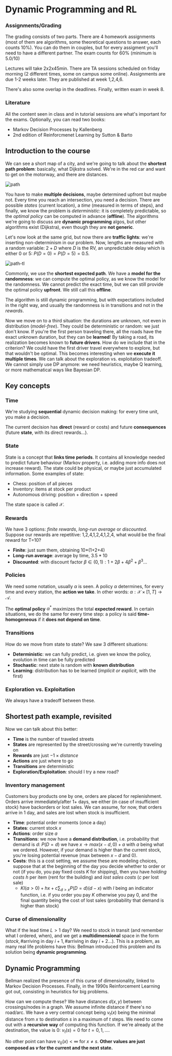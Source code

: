 # Dynamic Programming and RL

### Assignments/Grading

The grading consists of two parts. There are 4 homework assignments (most of them are algorithms, some theoretical questions to answer, each counts 10%). You can do them in couples, but for every assigment you'll need to have a different partner. The exam counts for 60% (minimum is 5.0/10)

Lectures will take 2x2x45min. There are TA sessions scheduled on friday morning (2 different times, some on campus some online). Assignments are due 1-2 weeks later. They are published at week 1,2,4,6. 

There's also some overlap in the deadlines. Finally, written exam in week 8.

### Literature

All the content seen in class and in tutorial sessions are what's important for the exams. Optionally, you can read two books:

- Markov Decision Processes by Kallenberg
- 2nd edition of Reinforcmenet Learning by Sutton & Barto

## Introduction to the course

We can see a short map of a city, and we're going to talk about the **shortest path problem**: basically, what Dijkstra solved. We're in the red car and want to get on the motorway, and there are distances. 

![path](./res/path.png)

You have to make **multiple decisions**, maybe determined upfront but maybe not. Every time you reach an intersection, you need a decision. There are possible *states* (current location), a *time* (measured in terms of steps), and finally, we know the problem is *deterministic*: it is completely predictable, so the *optimal policy* can be computed in advance (**offline**). The algorithms we're going to discuss are **dynamic programming** algos, but other algorithms exist (Dijkstra), even though they are **not generic**.

Let's now look at the same grid, but now there are **traffic lights**: we're inserting non-determinism in our problem. Now, lengths are measured with a random variable: $2+D$ where $D$ is the RV, an unpredictable delay which is either 0 or 5: $P(D=0)=P(D=5)=0.5$.

![path-tl](./res/path-tl.png)

Commonly, we use the **shortest expected path**. We have a **model for the randomness**: we can compute the optimal policy, as we know the model for the randomness. We cannot predict the exact time, but we can still provide the optimal policy **upfront**. We still call this **offline**.

The algorithm is still dynamic programming, but with expectations included in the right way, and usually the randomness is in transitions and not in the *rewards*.

Now we move on to a third situation: the durations are unknown, not even in distribution (*model-free*). They could be deterministic or random: we just don't know. If you're the first person traveling there, all the roads have the exact unknown duration, but they can be **learned**! By taking a road, its realization becomes known to **future drivers**. How do we include that in the criterion? We could have the first driver travel everywhere to explore, but that wouldn't be optimal. This becomes interesting when we **execute it multiple times**. We can talk about the exploration vs. exploitation tradeoff. We cannot simply use DP anymore: we need heuristics, maybe Q learning, or more mathematical ways like Bayesian DP.

## Key concepts

### Time

We're studying **sequential** dynamic decision making: for every time unit, you make a decision.

The current decision has **direct** (reward or costs) and future **consequences** (future **state**, with its direct rewards...).

### State

State is a concept that **links time periods**. It contains all knowledge needed to predict future behaviour (Markov property, i.e. adding more info does not increase reward). The state could be physical, or maybe just accumulated information. Some examples of state:

- Chess: position of all pieces
- Inventory: items at stock per product
- Autonomous driving: position + direction + speed

The state space is called $\mathcal{X}$.

### Rewards

We have 3 options: *finite rewards*, *long-run average* or *discounted*. Suppose our rewards are repetitive: 1,2,4,1,2,4,1,2,4, what would be the final reward for T=10?

- **Finite**: just sum them, obtaining 10*(1+2+4)
- **Long-run average**: average by time, $3.5*10$
- **Discounted**: with discount factor $\beta \in (0,1): 1+2\beta + 4 \beta ^2 + \beta ^3 \dots$

### Policies

We need some notation, usually $\alpha$ is seen. A policy $\alpha$ determines, for every time and every station, the **action we take**. In other words: $\alpha: \mathcal{X} \times [1,T] \rightarrow \mathcal{A}$.

The **optimal policy** $\alpha^*$ maximizes the total **expected reward**. In certain situations, we do the same for every time step: a policy is said **time-homogeneous** if it **does not depend on time**.

### Transitions

How do we move from state to state? We saw 3 different situations:

- **Deterministic**: we can fully predict, i.e. given we know the policy, evolution in time can be fully predicted
- **Stochastic**: next state is random with **known distribution**
- **Learning**: distribution has to be learned (*implicit or explicit*, with the first)

### Exploration vs. Exploitation

We always have a tradeoff between these.

## Shortest path example, revisited

Now we can talk about this better:

- **Time** is the number of traveled streets
- **States** are represented by the street/crossing we're currently traveling on
- **Rewards** are just $-1 \times distance$
- **Actions** are just where to go
- **Transitions** are deterministic
- **Exploration/Exploitation**: should I try a new road? 

### Inventory management

Customers buy products one by one, orders are placed for replenishment. Orders arrive immediately/after 1+ days, we either (in case of insufficient stock) have backorders or lost sales. We can assume, for now, that orders arrive in 1 day, and sales are lost when stock is insufficient. 

- **Time**: potential order moments (once a day)
- **States**: current stock $x$
- **Actions**: order size $a$
- **Transitions**: we now have a **demand distribution**, i.e. probability that demand is $d$: $P(D=d)$ we have $x \rightarrow max(x-d, 0) + a$ with $a$ being what we ordered. However, if your demand is higher than the current stock, you're losing potential revenue (max between $x-d$ and $0$).
- **Costs**: this is a cost setting, we assume these are modeling choices, suppose that at the beginning of the day you decide whether to order or not (if you do, you pay fixed costs $K$ for shipping), then you have *holding costs* $h$ per item (rent for the building) and *lost sales costs* ($c$ per lost sale)
  - $K I(a>0) + hx + c\sum_{d>x} P(D=d)(d-x)$ with $I$ being an indicator function, i.e. if you order you pay $K$ otherwise you pay $0$, and the final quantity being the cost of lost sales (probability that demand is higher than stock)

### Curse of dimensionality

What if the lead time $L>1$ day? We need to stock in transit (and remember what I ordered, when), and we get a **multidimensional** space in the form $(stock, \# \textrm{arriving in day } i+1, \# \textrm{arriving in day } i+2...)$. This is a problem, as many real life problems have this: Bellman introduced this problem and its solution being **dynamic programming**. 

## Dynamic Programming

Bellman realized the presence of this curse of dimensionality, linked to Markov Decision Processes. Finally, in the 1990s Reinforcement Learning got out, consisting in heuristics for big problems. 

How can we compute these? We have distances $d(x,y)$ between crossings/nodes in a graph. We assume infinite distance if there's no road/arc. We have a very central concept being $v_t (x)$ being the minimal distance from $x$ to destination $s$ in a maximum of $t$ steps. We need to come out with a **recursive way** of computing this function. If we're already at the destination, the value is 0: $v_t(s)=0$ for $t=0,1,\dots$.

No other point can have $v_0(x)<\infty$ for $x\neq s$. **Other values are just composed as $v$ for the current and the next state.**